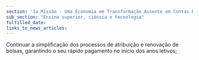 ```yaml
---
section: '1a Missão - Uma Economia em Transformação Assente em Contas Equilibradas'
sub_section: "Ensino superior, ciência e tecnologia"
fulfilled_date:
links_to_news_articles:
---
```


Continuar a simplificação dos processos de atribuição e renovação de bolsas, garantindo o seu rápido pagamento no início dos anos letivos;